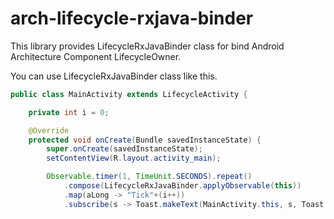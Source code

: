 # arch-lifecycle-rxjava-binder
This library provides LifecycleRxJavaBinder class for bind Android Architecture Component LifecycleOwner.

You can use LifecycleRxJavaBinder class like this.



```java
public class MainActivity extends LifecycleActivity {

    private int i = 0;

    @Override
    protected void onCreate(Bundle savedInstanceState) {
        super.onCreate(savedInstanceState);
        setContentView(R.layout.activity_main);

        Observable.timer(1, TimeUnit.SECONDS).repeat()
            .compose(LifecycleRxJavaBinder.applyObservable(this))
            .map(aLong -> "Tick"+(i++))
            .subscribe(s -> Toast.makeText(MainActivity.this, s, Toast.LENGTH_SHORT).show());
```